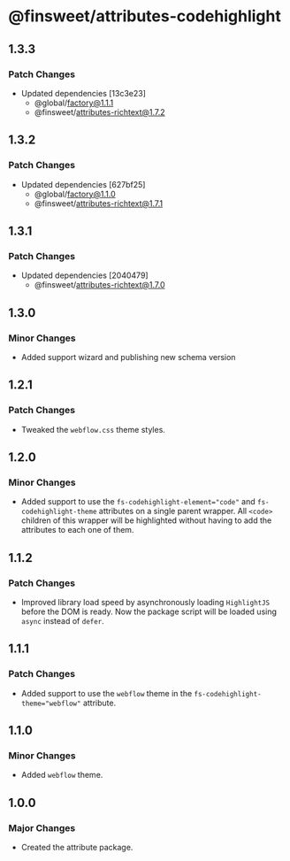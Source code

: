 # @finsweet/attributes-codehighlight

## 1.3.3

### Patch Changes

- Updated dependencies [13c3e23]
  - @global/factory@1.1.1
  - @finsweet/attributes-richtext@1.7.2

## 1.3.2

### Patch Changes

- Updated dependencies [627bf25]
  - @global/factory@1.1.0
  - @finsweet/attributes-richtext@1.7.1

## 1.3.1

### Patch Changes

- Updated dependencies [2040479]
  - @finsweet/attributes-richtext@1.7.0

## 1.3.0

### Minor Changes

- Added support wizard and publishing new schema version

## 1.2.1

### Patch Changes

- Tweaked the `webflow.css` theme styles.

## 1.2.0

### Minor Changes

- Added support to use the `fs-codehighlight-element="code"` and `fs-codehighlight-theme` attributes on a single parent wrapper.
  All `<code>` children of this wrapper will be highlighted without having to add the attributes to each one of them.

## 1.1.2

### Patch Changes

- Improved library load speed by asynchronously loading `HighlightJS` before the DOM is ready.
  Now the package script will be loaded using `async` instead of `defer`.

## 1.1.1

### Patch Changes

- Added support to use the `webflow` theme in the `fs-codehighlight-theme="webflow"` attribute.

## 1.1.0

### Minor Changes

- Added `webflow` theme.

## 1.0.0

### Major Changes

- Created the attribute package.

